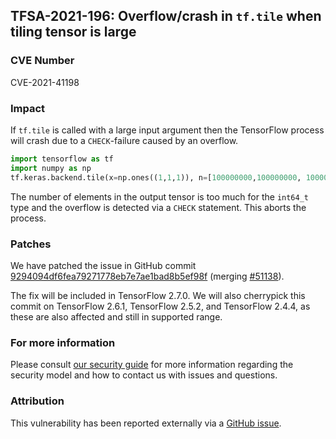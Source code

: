 ## TFSA-2021-196: Overflow/crash in `tf.tile` when tiling tensor is large

### CVE Number
CVE-2021-41198

### Impact
If `tf.tile` is called with a large input argument then the TensorFlow process will crash due to a `CHECK`-failure caused by an overflow.

```python
import tensorflow as tf
import numpy as np
tf.keras.backend.tile(x=np.ones((1,1,1)), n=[100000000,100000000, 100000000])
```

The number of elements in the output tensor is too much for the `int64_t` type and the overflow is detected via a `CHECK` statement. This aborts the process.

### Patches
We have patched the issue in GitHub commit [9294094df6fea79271778eb7e7ae1bad8b5ef98f](https://github.com/tensorflow/tensorflow/commit/9294094df6fea79271778eb7e7ae1bad8b5ef98f) (merging [#51138](https://github.com/tensorflow/tensorflow/pull/51138)).

The fix will be included in TensorFlow 2.7.0. We will also cherrypick this commit on TensorFlow 2.6.1, TensorFlow 2.5.2, and TensorFlow 2.4.4, as these are also affected and still in supported range.

### For more information
Please consult [our security guide](https://github.com/tensorflow/tensorflow/blob/master/SECURITY.md) for more information regarding the security model and how to contact us with issues and questions.

### Attribution
This vulnerability has been reported externally via a [GitHub issue](https://github.com/tensorflow/tensorflow/issues/46911).

